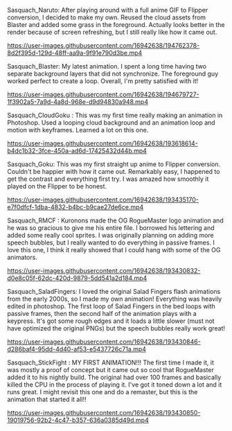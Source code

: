 Sasquach_Naruto:
After playing around with a full anime GIF to Flipper conversion, I decided to make my own.  Reused the cloud assets from Blaster and added some grass in the foreground.  Actually looks better in the render because of screen refreshing, but I still really like how it came out.

https://user-images.githubusercontent.com/16942638/194762378-8d2f395d-129d-48ff-aa9a-9f91e790d3be.mp4


Sasquach_Blaster:
My latest animation.  I spent a long time having two separate background layers that did not synchronize.  The foreground guy worked perfect to create a loop.  Overall, I'm pretty satisfied with it!

https://user-images.githubusercontent.com/16942638/194679727-1f3902a5-7a9d-4a8d-968e-d9d94830a948.mp4


Sasquach_CloudGoku :
This was my first time really making an animation in Photoshop.  Used a looping cloud background and an animation loop and motion with keyframes.  Learned a lot on this one.

https://user-images.githubusercontent.com/16942638/193618614-b4dc1b32-3fce-450a-ad6d-17425432d44b.mp4


Sasquach_Goku:
This was my first straight up anime to Flipper conversion.  Couldn't be happier with how it came out.  Remarkably easy, I happened to get the contrast and everything first try.  I was amazed how smoothly it played on the Flipper to be honest.

https://user-images.githubusercontent.com/16942638/193435170-e7f0dfcf-1dba-4832-b4bc-b9cae27de6ce.mp4


Sasquach_RMCF : 
Kuronons made the OG RogueMaster logo animation and he was so gracious to give me his entire file.  I borrowed his lettering and added some really cool sprites.  I was originally planning on adding more speech bubbles, but I really wanted to do everything in passive frames.  I love this one, I think it really showed that I could hang with some of the OG animators.  

https://user-images.githubusercontent.com/16942638/193430832-d0e8c05f-62dc-420d-9879-5dd541a2d184.mp4


Sasquach_SaladFingers:
I loved the original Salad Fingers flash animations from the early 2000s, so I made my own animation!  Everything was heavily edited in photoshop.  The first loop of Salad Fingers in the bed loops with passive frames, then the second half of the animation plays with a keypress.  It's got some rough edges and it loads a little slower (must not have optimized the original PNGs) but the speech bubbles really work great!

https://user-images.githubusercontent.com/16942638/193430846-d286baf4-95dd-4d40-af53-e5437726c71a.mp4


Sasquach_StickFight : 
MY FIRST ANIMATION!!!  The first time I made it, it was mostly a proof of concept but it came out so cool that RogueMaster added it to his nightly build.  The original had over 100 frames and basically killed the CPU in the process of playing it.  I've got it toned down a lot and it runs great.  I might revisit this one and do a remaster, but this is the animation that started it all!!

https://user-images.githubusercontent.com/16942638/193430850-19019756-92b2-4c47-b357-636a0385d49d.mp4

